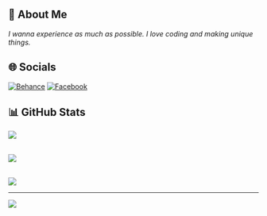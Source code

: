 ## 💫 About Me
_I wanna experience as much as possible. I love coding and making unique things._


## 🌐 Socials
[![Behance](https://img.shields.io/badge/Behance-1769ff?logo=behance&logoColor=white)](https://behance.net/honhanpeter17) [![Facebook](https://img.shields.io/badge/Facebook-%231877F2.svg?logo=Facebook&logoColor=white)](https://facebook.com/NhanHo.2305/) 
## 📊 GitHub Stats
![](https://github-readme-stats.vercel.app/api?username=NhanHoPeter217&theme=blueberry&hide_border=true&include_all_commits=true&count_private=true)<br/><br/>

![](https://github-readme-streak-stats.herokuapp.com/?user=NhanHoPeter217&theme=blueberry&hide_border=true)<br/><br/>

![](https://github-readme-stats.vercel.app/api/top-langs/?username=NhanHoPeter217&theme=blueberry&hide_border=true&include_all_commits=true&count_private=true&layout=compact)

---
[![](https://visitcount.itsvg.in/api?id=NhanHoPeter217&icon=0&color=0)](https://visitcount.itsvg.in)

<!-- Proudly created with GPRM ( https://gprm.itsvg.in ) -->
